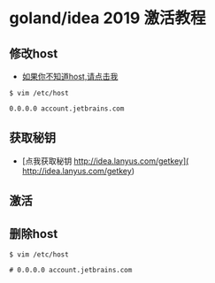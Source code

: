 # goland/idea 2019 激活教程

## 修改host 
* [如果你不知道host,请点击我](https://zh.wikipedia.org/wiki/Hosts%E6%96%87%E4%BB%B6)
```
$ vim /etc/host

0.0.0.0 account.jetbrains.com 
```

## 获取秘钥
* [点我获取秘钥 http://idea.lanyus.com/getkey]( http://idea.lanyus.com/getkey)

## 激活
<!-- ![激活](../Assets/goland_reg.png) -->
<!-- 
## 重启
![完成](../Assets/goland_sucess.png) -->

## 删除host
```
$ vim /etc/host

# 0.0.0.0 account.jetbrains.com 
```

